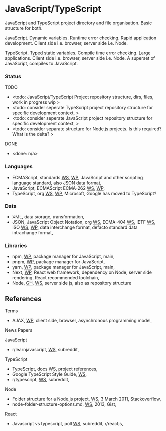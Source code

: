 # JavaScript/TypeScript

JavaScript and TypeScript project directory and file organisation. Basic structure for both. 

JavaScript. Dynamic variables. Runtime error checking. Rapid application development. Client side i.e. browser, server side i.e. Node.

TypeScript. Typed static variables. Compile time error checking. Large applications. Client side i.e. browser, server side i.e. Node. A superset of JavaScript, compiles to JavaScript. 

### Status

TODO
* <todo: JavaScript/TypeScript Project repository structure, dirs, files, work in progress wip >
* <todo: consider seperate TypeScript project repository structure for specific development context, >
* <todo: consider seperate JavaScript project repository structure for specific development context, >
* <todo: consider separate structure for Node.js projects. Is this required? What is the delta? >

DONE
* <done: n/a>

### Languages
* ECMAScript, standards [WS](https://ecma-international.org/publications-and-standards/standards/), [WP](https://en.wikipedia.org/wiki/ECMAScript), JavaScript and other scripting language standard, also JSON data format,
* JavaScript, ECMAScript ECMA-262 [WS](https://ecma-international.org/publications-and-standards/standards/ecma-262/), [WP](https://en.wikipedia.org/wiki/JavaScript), 
* TypeScript, org [WS](https://www.typescriptlang.org), [WP](https://en.wikipedia.org/wiki/TypeScript), Microsoft, Google has moved to TypeScript?

### Data
* XML, data storage, transformation, 
* JSON, JavaScript Object Notation, org [WS](https://www.json.org/json-en.html), ECMA-404 [WS](https://ecma-international.org/publications-and-standards/standards/ecma-404/), IETF [WS](https://www.rfc-editor.org/info/std90), ISO [WS](https://www.iso.org/standard/71616.html), [WP](https://en.wikipedia.org/wiki/JSON), data interchange format, defacto standard data intrachange format, 

### Libraries
* npm, [WP](https://en.wikipedia.org/wiki/Npm), package manager for JavaScript, main, 
* pnpm, [WP](https://en.wikipedia.org/wiki/Pnpm), package manager for JavaScript, 
* yarn, [WP](https://en.wikipedia.org/wiki/Yarn_(package_manager)), package manager for JavaScript, main, 
* Next, [WP](https://en.wikipedia.org/wiki/Next.js), React web framework, dependency on Node, server side rendering, React recommended toolchain, 
* Node, [GH](https://github.com/nodejs/node), [WS](https://nodejs.org/en), server side js, also as repository structure

## References

Terms
* AJAX, [WP](https://en.wikipedia.org/wiki/Ajax_(programming)), client side, browser, asynchronous programming model, 

News Papers

JavaScript
* r/learnjavascript, [WS](https://www.reddit.com/r/learnjavascript/), subreddit, 

TypeScript
* TypeScript, docs [WS](https://www.typescriptlang.org/docs/handbook/project-references.html), project references,
* Google TypeScript Style Guide, [WS](https://google.github.io/styleguide/tsguide.html), 
* r/typescript, [WS](https://www.reddit.com/r/typescript/), subreddit, 

Node
* Folder structure for a Node.js project, [WS](https://stackoverflow.com/questions/5178334/folder-structure-for-a-node-js-project), 3 March 2011, Stackoverflow,
* node-folder-structure-options.md, [WS](https://gist.github.com/lancejpollard/1398757), 2013, Gist,

React
* Javascript vs typescript, poll [WS](https://www.reddit.com/r/reactjs/comments/14784fy/javascript_vs_typescript/), subreddit, r/reactjs, 
